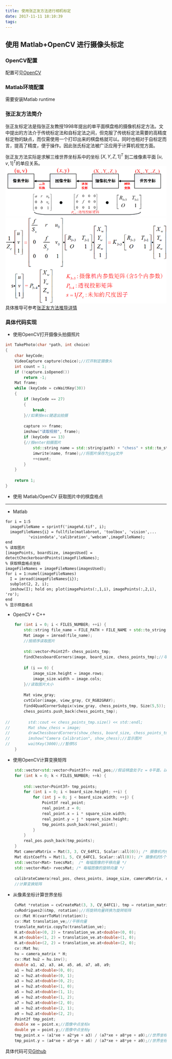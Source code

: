```yaml
---
title: 使用张正友方法进行相机标定
date: 2017-11-11 18:10:39
tags:
---
```

## 使用 Matlab+OpenCV 进行摄像头标定
### OpenCV配置
配置可见[OpenCV](http://liangsong.top/2017/11/04/OpenCV%E5%BA%93%E7%9A%84%E9%85%8D%E7%BD%AE/)
### Matlab环境配置
需要安装Matlab runtime
### 张正友方法简介
张正友标定法是指张正友教授1998年提出的单平面棋盘格的摄像机标定方法。文中提出的方法介于传统标定法和自标定法之间，但克服了传统标定法需要的高精度标定物的缺点，而仅需使用一个打印出来的棋盘格就可以。同时也相对于自标定而言，提高了精度，便于操作。因此张氏标定法被广泛应用于计算机视觉方面。  

张正友方法实际是求解三维世界坐标系中的坐标 $[X, Y, Z, 1]^T$ 到二维像素平面 $[u,v,1]^T$的单应关系。
![](张正友1.png)
![](张正友2.png)
具体推导可参考[张正友方法推导详情](http://blog.csdn.net/humanking7/article/details/44756235)
### 具体代码实现
- 使用OpenCV打开摄像头拍摄照片
```C++
int TakePhoto(char *path, int choice)
{
    char keyCode;
    VideoCapture capture(choice);//打开制定摄像头
    int count = 1;
    if (!capture.isOpened())
        return -1;
    Mat frame;
    while (keyCode = cvWaitKey(30))
    {
        if (keyCode == 27)
        {
            break;
        }//如果按esc键退出拍摄

        capture >> frame;
        imshow("读取视频", frame);
        if (keyCode == 13)
        {//按enter拍摄图片
            std::string name = std::string(path) + "chess" + std::to_string(count) + ".jpg";
            imwrite(name, frame);//将图片保存为jpg文件
            ++count;
        }
    }

    return 1;
}

```
- 使用 Matlab/OpenCV 获取图片中的棋盘格点
---
- Matlab
```
for i = 1:5
  imageFileName = sprintf('image%d.tif', i);
  imageFileNames{i} = fullfile(matlabroot, 'toolbox', 'vision',...
          'visiondata','calibration','webcam',imageFileName);
end
% 读取图片
[imagePoints, boardSize, imagesUsed] = detectCheckerboardPoints(imageFileNames);
% 获取棋盘格点坐标
imageFileNames = imageFileNames(imagesUsed);
for i = 1:numel(imageFileNames)
  I = imread(imageFileNames{i});
  subplot(2, 2, i);
  imshow(I); hold on; plot(imagePoints(:,1,i), imagePoints(:,2,i), 'ro');
end
% 显示棋盘格点
```
- OpenCV + C++
```C++
    for (int i = 0; i < FILES_NUMBER; ++i) {
        std::string file_name = FILE_PATH + FILE_NAME + std::to_string(i + 1) + FILE_TYPE;
        Mat image = imread(file_name);
        //按顺序读取图片

        std::vector<Point2f> chess_points_tmp;
        findChessboardCorners(image, board_size, chess_points_tmp);//寻找棋盘格点

        if (i == 0) {
            image_size.height = image.rows;
            image_size.width = image.cols;
        }//读取图片大小

        Mat view_gray;
        cvtColor(image, view_gray, CV_RGB2GRAY);
        find4QuadCornerSubpix(view_gray, chess_points_tmp, Size(5,5)); //对粗提取的角点进行精确化
        chess_points.push_back(chess_points_tmp);

//        std::cout << chess_points_tmp.size() << std::endl;
//        Mat show_chess = image;
//        drawChessboardCorners(show_chess, board_size, chess_points_tmp, false);
//        imshow("Camera Calibration", show_chess);//显示图片
//        waitKey(3000);//暂停5S
    }
```
- 使用OpenCV计算变换矩阵
```C++
    std::vector<std::vector<Point3f>> real_pos;//假设棋盘处于z = 0平面，以棋盘右上角格点为原点，横为x， 纵为y
    for (int k = 0; k < FILES_NUMBER; ++k) {

        std::vector<Point3f> tmp_points;
        for (int i = 0; i < board_size.height; ++i) {
            for (int j = 0; j < board_size.width; ++j) {
                Point3f real_point;
                real_point.z = 0;
                real_point.x = i * square_size.width;
                real_point.y = j * square_size.height;
                tmp_points.push_back(real_point);
            }
        }
        real_pos.push_back(tmp_points);
    }
    Mat cameraMatrix = Mat(3, 3, CV_64FC1, Scalar::all(0)); /* 摄像机内参数矩阵 */
    Mat distCoeffs = Mat(1, 5, CV_64FC1, Scalar::all(0)); /* 摄像机的5个畸变系数：k1,k2,p1,p2,k3 */
    std::vector<Mat> tvecsMat;  /* 每幅图像的平移向量 */
    std::vector<Mat> rvecsMat; /* 每幅图像的旋转向量 */

    calibrateCamera(real_pos, chess_points, image_size, cameraMatrix, distCoeffs, rvecsMat, tvecsMat, 0);
    //计算变换矩阵
```
- 从像素坐标计算世界坐标
```C++
    CvMat *rotation = cvCreateMat(3, 3, CV_64FC1), tmp = rotation_matrix;
    cvRodrigues2(&tmp, rotation);//将旋转向量转换为旋转矩阵
    cv::Mat H(cvarrToMat(rotation));
    cv::Mat translation_ve;//平移向量
    translate_matrix.copyTo(translation_ve);
    H.at<double>(0, 2) = translation_ve.at<double>(0, 0);
    H.at<double>(1, 2) = translation_ve.at<double>(1, 0);
    H.at<double>(2, 2) = translation_ve.at<double>(2, 0);
    cv::Mat hu;
    hu = camera_matrix * H;
    cv::Mat hu2 = hu.inv();
    double a1, a2, a3, a4, a5, a6, a7, a8, a9;
    a1 = hu2.at<double>(0, 0);
    a2 = hu2.at<double>(0, 1);
    a3 = hu2.at<double>(0, 2);
    a4 = hu2.at<double>(1, 0);
    a5 = hu2.at<double>(1, 1);
    a6 = hu2.at<double>(1, 2);
    a7 = hu2.at<double>(2, 0);
    a8 = hu2.at<double>(2, 1);
    a9 = hu2.at<double>(2, 2);
    Point2f tmp_point;
    double xe = point.x;//图像中点坐标x
    double ye = point.y;//图像中点坐标y
    tmp_point.x = (a1*xe + a2*ye + a3) / (a7*xe + a8*ye + a9);//世界坐标中x值
    tmp_point.y = (a4*xe + a5*ye + a6) / (a7*xe + a8*ye + a9);//世界坐标中Y值
```
具体代码可见[Github](https://github.com/ML-Song/CameraCalibration)
